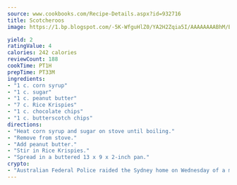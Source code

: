 ```yaml
---
source: www.cookbooks.com/Recipe-Details.aspx?id=932716
title: Scotcheroos
image: https://1.bp.blogspot.com/-5K-WfguHlZ0/YA2H2Zqia5I/AAAAAAAABhM/Bdgu68p4aG0Q6jWdy3eGaUXSKw5p3sdxwCLcBGAsYHQ/s324/7.png

yield: 2
ratingValue: 4
calories: 242 calories
reviewCount: 188
cookTime: PT1H
prepTime: PT33M
ingredients:
- "1 c. corn syrup"
- "1 c. sugar"
- "1 c. peanut butter"
- "7 c. Rice Krispies"
- "1 c. chocolate chips"
- "1 c. butterscotch chips"
directions:
- "Heat corn syrup and sugar on stove until boiling."
- "Remove from stove."
- "Add peanut butter."
- "Stir in Rice Krispies."
- "Spread in a buttered 13 x 9 x 2-inch pan."
crypto:
- "Australian Federal Police raided the Sydney home on Wednesday of a man named by Wired magazine as the probable creator of cryptocurrency bitcoin, a Reuters witness said."
---
```

